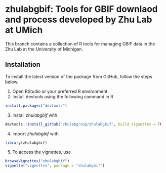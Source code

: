 # zhulabgbif: Tools for GBIF downlaod and process developed by Zhu Lab at UMich

This branch contains a collection of R tools for managing GBIF data in the Zhu Lab at the University of Michigan.

## Installation

To install the latest version of the package from GitHub, follow the steps below.

1. Open RStudio or your preferred R environment.
2. Install devtools using the following command in R
```R
install.packages("devtools")
```
3. Install *zhulabgbif* with
```R
devtools::install_github("zhulabgroup/zhulabgbif", build_vignettes = TRUE)
```
4. Import *zhulabgbif* with
```R
library(zhulabgbif)
```
5. To access the vignettes, use
```R
browseVignettes("zhulabgbif")
vignette("vignettes", package = "zhulabgbif")
```